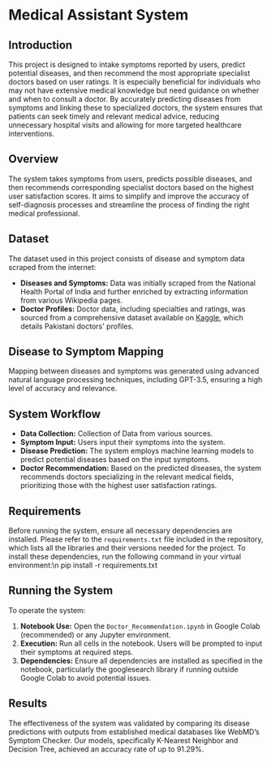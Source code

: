 # Medical Assistant System

## Introduction
This project is designed to intake symptoms reported by users, predict potential diseases, and then recommend the most appropriate specialist doctors based on user ratings. It is especially beneficial for individuals who may not have extensive medical knowledge but need guidance on whether and when to consult a doctor. By accurately predicting diseases from symptoms and linking these to specialized doctors, the system ensures that patients can seek timely and relevant medical advice, reducing unnecessary hospital visits and allowing for more targeted healthcare interventions.

## Overview
The system takes symptoms from users, predicts possible diseases, and then recommends corresponding specialist doctors based on the highest user satisfaction scores. It aims to simplify and improve the accuracy of self-diagnosis processes and streamline the process of finding the right medical professional.

## Dataset
The dataset used in this project consists of disease and symptom data scraped from the internet:
- **Diseases and Symptoms:** Data was initially scraped from the National Health Portal of India and further enriched by extracting information from various Wikipedia pages.
- **Doctor Profiles:** Doctor data, including specialties and ratings, was sourced from a comprehensive dataset available on [Kaggle](https://www.kaggle.com/datasets/umarzafar/pakistani-doctors-profiles-dataset), which details Pakistani doctors' profiles.

## Disease to Symptom Mapping
Mapping between diseases and symptoms was generated using advanced natural language processing techniques, including GPT-3.5, ensuring a high level of accuracy and relevance.

## System Workflow
- **Data Collection:** Collection of Data from various sources.
- **Symptom Input:** Users input their symptoms into the system.
- **Disease Prediction:** The system employs machine learning models to predict potential diseases based on the input symptoms.
- **Doctor Recommendation:** Based on the predicted diseases, the system recommends doctors specializing in the relevant medical fields, prioritizing those with the highest user satisfaction ratings.

## Requirements
Before running the system, ensure all necessary dependencies are installed. Please refer to the `requirements.txt` file included in the repository, which lists all the libraries and their versions needed for the project. To install these dependencies, run the following command in your virtual environment:\n
pip install -r requirements.txt



## Running the System
To operate the system:
1. **Notebook Use:** Open the `Doctor_Recommendation.ipynb` in Google Colab (recommended) or any Jupyter environment.
2. **Execution:** Run all cells in the notebook. Users will be prompted to input their symptoms at required steps.
3. **Dependencies:** Ensure all dependencies are installed as specified in the notebook, particularly the googlesearch library if running outside Google Colab to avoid potential issues.

## Results
The effectiveness of the system was validated by comparing its disease predictions with outputs from established medical databases like WebMD’s Symptom Checker. Our models, specifically K-Nearest Neighbor and Decision Tree, achieved an accuracy rate of up to 91.29%.

